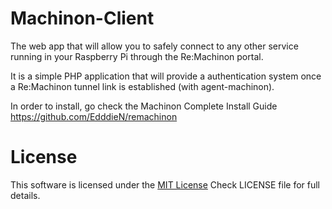 # Machinon-Client

The web app that will allow you to safely connect  to any other service running in your Raspberry Pi through the Re:Machinon portal.

It is a simple PHP application that will provide a  authentication system once a Re:Machinon tunnel link is established (with agent-machinon).

In order to install, go check the Machinon Complete Install Guide
https://github.com/EdddieN/remachinon

# License

This software is licensed under the [MIT License](http://opensource.org/licenses/MIT)
Check LICENSE file for full details.
